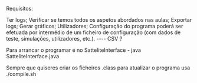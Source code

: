 Requisitos:

Ter logs;
Verificar se temos todos os aspetos abordados nas aulas;
Exportar logs;
Gerar gráficos;
Utilizadores;
Configuração do programa poderá ser efetuada por intermédio de um ficheiro de configuração (com dados de
teste, simulações, utilizadores, etc.). ---- CSV ?

Para arrancar o programar é no SatteliteInterface - java SatteliteInterface.java

Sempre que quiseres criar os ficheiros .class para atualizar o programa usa ./compile.sh
